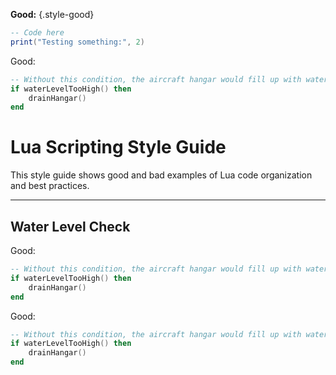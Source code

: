 **Good:** {.style-good}

```lua class="good"
-- Code here
print("Testing something:", 2)
```


<p class="style-good">Good:</p>

```lua class="good"
-- Without this condition, the aircraft hangar would fill up with water.
if waterLevelTooHigh() then
    drainHangar()
end
```



# Lua Scripting Style Guide

This style guide shows good and bad examples of Lua code organization and best practices.

---

## Water Level Check

<p class="style-good">
    
Good:

```lua
-- Without this condition, the aircraft hangar would fill up with water.
if waterLevelTooHigh() then
    drainHangar()
end
```
</p>


<p class="style-good">Good:</p>

```lua
-- Without this condition, the aircraft hangar would fill up with water.
if waterLevelTooHigh() then
    drainHangar()
end
```


